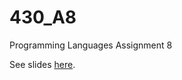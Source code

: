 # 430_A8
Programming Languages Assignment 8

See slides [here](https://docs.google.com/presentation/d/1kvWt9lIORZDGh61edxubepjZCV6wOx3Od6xFYJObJcM/edit?usp=sharing).
